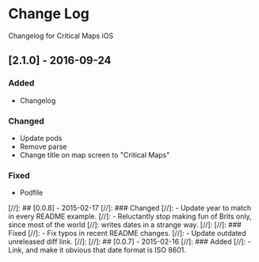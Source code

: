 # Change Log
Changelog for Critical Maps iOS

## [2.1.0] - 2016-09-24
### Added
- Changelog

### Changed
- Update pods
- Remove parse
- Change title on map screen to "Critical Maps"

### Fixed
- Podfile



[//]: ## [0.0.8] - 2015-02-17
[//]: ### Changed
[//]: - Update year to match in every README example.
[//]: - Reluctantly stop making fun of Brits only, since most of the world
[//]:   writes dates in a strange way.
[//]:
[//]: ### Fixed
[//]: - Fix typos in recent README changes.
[//]: - Update outdated unreleased diff link.
[//]:
[//]: ## [0.0.7] - 2015-02-16
[//]: ### Added
[//]: - Link, and make it obvious that date format is ISO 8601.
